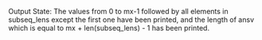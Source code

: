 Output State: The values from 0 to mx-1 followed by all elements in subseq_lens except the first one have been printed, and the length of ansv which is equal to mx + len(subseq_lens) - 1 has been printed.
